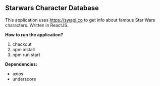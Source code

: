 ## Starwars Character Database

This application uses https://swapi.co to get info about famous Star Wars characters.
Written in ReactJS.

**How to run the applicaiton?**
 1. checkout
 2. npm install
 3. npm run start

**Dependencies:**
 - axios
 - underscore
